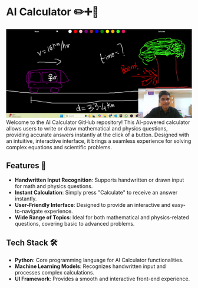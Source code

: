 # AI Calculator ✏️➕📐
![Project in Action](ai-cal.png)
Welcome to the AI Calculator GitHub repository! This AI-powered calculator allows users to write or draw mathematical and physics questions, providing accurate answers instantly at the click of a button. Designed with an intuitive, interactive interface, it brings a seamless experience for solving complex equations and scientific problems.

## Features 🌟
- **Handwritten Input Recognition**: Supports handwritten or drawn input for math and physics questions.
- **Instant Calculation**: Simply press "Calculate" to receive an answer instantly.
- **User-Friendly Interface**: Designed to provide an interactive and easy-to-navigate experience.
- **Wide Range of Topics**: Ideal for both mathematical and physics-related questions, covering basic to advanced problems.

## Tech Stack 🛠️
- **Python**: Core programming language for AI Calculator functionalities.
- **Machine Learning Models**: Recognizes handwritten input and processes complex calculations.
- **UI Framework**: Provides a smooth and interactive front-end experience.
